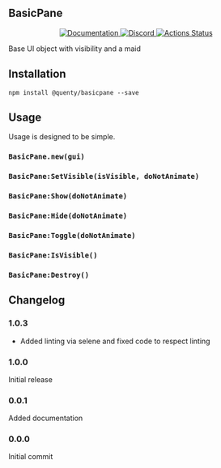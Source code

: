 ## BasicPane
<div align="center">
  <a href="http://quenty.github.io/api/">
    <img src="https://img.shields.io/badge/docs-website-green.svg" alt="Documentation" />
  </a>
  <a href="https://discord.gg/mhtGUS8">
    <img src="https://img.shields.io/badge/discord-nevermore-blue.svg" alt="Discord" />
  </a>
  <a href="https://github.com/Quenty/NevermoreEngine/actions">
    <img src="https://github.com/Quenty/NevermoreEngine/workflows/lint/badge.svg" alt="Actions Status" />
  </a>
</div>

Base UI object with visibility and a maid

## Installation
```
npm install @quenty/basicpane --save
```

## Usage
Usage is designed to be simple.

### `BasicPane.new(gui)`

### `BasicPane:SetVisible(isVisible, doNotAnimate)`

### `BasicPane:Show(doNotAnimate)`

### `BasicPane:Hide(doNotAnimate)`

### `BasicPane:Toggle(doNotAnimate)`

### `BasicPane:IsVisible()`

### `BasicPane:Destroy()`


## Changelog

### 1.0.3
- Added linting via selene and fixed code to respect linting

### 1.0.0
Initial release

### 0.0.1
Added documentation

### 0.0.0
Initial commit